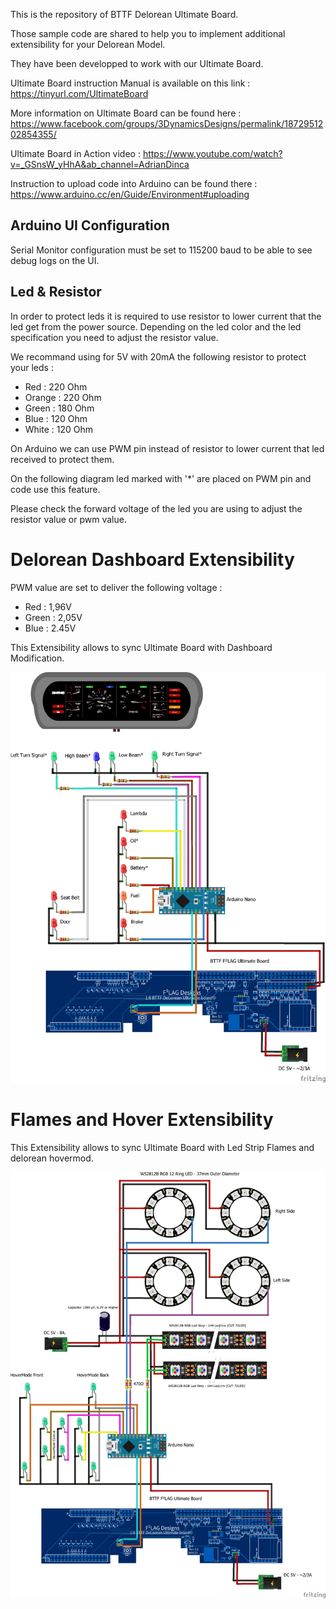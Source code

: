 
This is the repository of BTTF Delorean Ultimate Board.

Those sample code are shared to help you to implement additional extensibility for your Delorean Model.

They have been developped to work with our Ultimate Board.

Ultimate Board instruction Manual is available on this link : https://tinyurl.com/UltimateBoard

More information on Ultimate Board can be found here : https://www.facebook.com/groups/3DynamicsDesigns/permalink/1872951202854355/

Ultimate Board in Action video : https://www.youtube.com/watch?v=_GSnsW_yHhA&ab_channel=AdrianDinca

Instruction to upload code into Arduino can be found there : https://www.arduino.cc/en/Guide/Environment#uploading

## Arduino UI Configuration
Serial Monitor configuration must be set to 115200 baud to be able to see debug logs on the UI.

## Led & Resistor
In order to protect leds it is required to use resistor to lower current that the led get from the power source.
Depending on the led color and the led specification you need to adjust the resistor value.

We recommand using for 5V with 20mA the following resistor to protect your leds :
- Red : 220 Ohm
- Orange : 220 Ohm
- Green : 180 Ohm
- Blue : 120 Ohm
- White : 120 Ohm

On Arduino we can use PWM pin instead of resistor to lower current that led received to protect them.

On the following diagram led marked with '*' are placed on PWM pin and code use this feature.

Please check the forward voltage of the led you are using to adjust the resistor value or pwm value.


# Delorean Dashboard Extensibility
PWM value are set to deliver the following voltage :
- Red : 1,96V
- Green : 2,05V
- Blue : 2.45V

This Extensibility allows to sync Ultimate Board with Dashboard Modification.

![Alt text](./DashBoard_bb.png?raw=true "Delorean Dashboard Extensibility Wiring")

# Flames and Hover Extensibility
This Extensibility allows to sync Ultimate Board with Led Strip Flames and delorean hovermod.

![Alt text](./Flames&Wheels_bb.png?raw=true "Flames and Hover Extensibility Wiring")